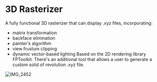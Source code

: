 # 3D Rasterizer
A fully functional 3D rasterizer that can display .xyz files, incorporating:
* matrix transformation
* backface elimination
* painter's algorithm
* view frustum clipping
* dynamic vector-based lighting 
Based on the 2D rendering library FPToolkit.
There's an additional tool that allows a user to generate a custom solid of revolution .xyz file.

![IMG_2452](https://github.com/user-attachments/assets/cda9ab6e-96de-4454-a37f-43564a79808f)
